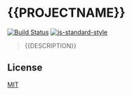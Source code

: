 # {{PROJECTNAME}}
[![Build Status](https://img.shields.io/travis/{{USERNAME}}/{{PROJECTNAME}}/master.svg?style=flat-square)](https://travis-ci.org/{{USERNAME}}/{{PROJECTNAME}}) [![js-standard-style](https://img.shields.io/badge/code%20style-standard-brightgreen.svg?style=flat-square)](https://github.com/feross/standard)

> {{DESCRIPTION}}

## License
[MIT](/license)
